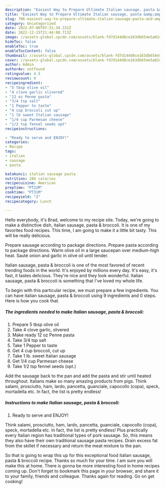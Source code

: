```yaml
---
description: "Easiest Way to Prepare Ultimate Italian sausage, pasta &amp;amp; broccoli"
title: "Easiest Way to Prepare Ultimate Italian sausage, pasta &amp;amp; broccoli"
slug: 706-easiest-way-to-prepare-ultimate-italian-sausage-pasta-and-amp-broccoli
category: Uncategorized
date: 2022-07-06T07:51:34.331Z
date: 2022-12-15T21:44:08.713Z
image: //assets-global.cpcdn.com/assets/blank-fd7d144d8ce163db654e5a02c40b08a2775adb7897d16e4062681dc7e1b2800f.png
hideToc: false
enableToc: true
enableTocContent: false
thumbnail: //assets-global.cpcdn.com/assets/blank-fd7d144d8ce163db654e5a02c40b08a2775adb7897d16e4062681dc7e1b2800f.png
cover: //assets-global.cpcdn.com/assets/blank-fd7d144d8ce163db654e5a02c40b08a2775adb7897d16e4062681dc7e1b2800f.png
author: Admin
authorAv: notfound
ratingvalue: 4.5
reviewcount: 9
recipeingredient:
- "5 tbsp olive oil"
- "4 clove garlic slivered"
- "12 oz Penne pasta"
- "3/4 tsp salt"
- "1 Pepper to taste"
- "4 cup broccoli cut up"
- "1 lb sweet Italian sausage"
- "1/4 cup Parmesan cheese"
- "1/2 tsp fennel seeds opt"
recipeinstructions:

- "Ready to serve and ENJOY!"
categories:
- Recipe
tags:
- italian
- sausage
- pasta

katakunci: italian sausage pasta 
nutrition: 284 calories
recipecuisine: American
preptime: "PT22M"
cooktime: "PT31M"
recipeyield: "2"
recipecategory: Lunch

---
```



Hello everybody, it's Brad, welcome to my recipe site. Today, we're going to make a distinctive dish, italian sausage, pasta &amp; broccoli. It is one of my favorites food recipes. This time, I am going to make it a little bit tasty. This will be really delicious.

Prepare sausage according to package directions. Prepare pasta according to package directions. Warm olive oil in a large saucepan over medium-high heat. Sauté onion and garlic in olive oil until tender.

Italian sausage, pasta &amp; broccoli is one of the most favored of recent trending foods in the world. It's enjoyed by millions every day. It's easy, it's fast, it tastes delicious. They're nice and they look wonderful. Italian sausage, pasta &amp; broccoli is something that I've loved my whole life.


To begin with this particular recipe, we must prepare a few ingredients. You can have italian sausage, pasta &amp; broccoli using 9 ingredients and 0 steps. Here is how you cook that.

<!--inarticleads1-->

##### The ingredients needed to make Italian sausage, pasta &amp; broccoli:

1. Prepare 5 tbsp olive oil
1. Take 4 clove garlic, slivered
1. Make ready 12 oz Penne pasta
1. Take 3/4 tsp salt
1. Take 1 Pepper to taste
1. Get 4 cup broccoli, cut up
1. Take 1 lb. sweet Italian sausage
1. Get 1/4 cup Parmesan cheese
1. Take 1/2 tsp fennel seeds (opt.)


Add the sausage back to the pan and add the pasta and stir until heated throughout. Italians make so many amazing products from pigs. Think salami, prosciutto, ham, lardo, pancetta, guanciale, capocollo (copa), speck, mortadella etc. In fact, the list is pretty endless! 

<!--inarticleads2-->

##### Instructions to make Italian sausage, pasta &amp; broccoli:


1. Ready to serve and ENJOY!

Think salami, prosciutto, ham, lardo, pancetta, guanciale, capocollo (copa), speck, mortadella etc. In fact, the list is pretty endless! Plus practically every Italian region has traditional types of pork sausage. So, this means they also have their own traditional sausage pasta recipes. Drain excess fat from the skillet if necessary and return the meat mixture to the pan. 

So that is going to wrap this up for this exceptional food italian sausage, pasta &amp; broccoli recipe. Thanks so much for your time. I am sure you will make this at home. There is gonna be more interesting food in home recipes coming up. Don't forget to bookmark this page in your browser, and share it to your family, friends and colleague. Thanks again for reading. Go on get cooking!
